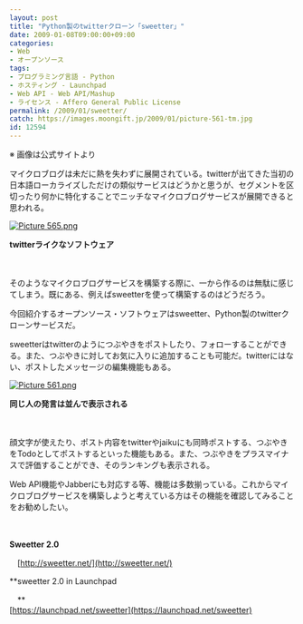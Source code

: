 ```yaml
---
layout: post
title: "Python製のtwitterクローン「sweetter」"
date: 2009-01-08T09:00:00+09:00
categories:
- Web
- オープンソース
tags: 
- プログラミング言語 - Python
- ホスティング - Launchpad
- Web API - Web API/Mashup
- ライセンス - Affero General Public License
permalink: /2009/01/sweetter/
catch: https://images.moongift.jp/2009/01/picture-561-tm.jpg
id: 12594
---
```

※ 画像は公式サイトより

  

マイクロブログは未だに熱を失わずに展開されている。twitterが出てきた当初の日本語ローカライズしただけの類似サービスはどうかと思うが、セグメントを区切ったり何かに特化することでニッチなマイクロブログサービスが展開できると思われる。

  

[![Picture 565.png](https://images.moongift.jp/2009/01/picture-565-tm.jpg)](https://images.moongift.jp/2009/01/picture-565.png)  
  
**twitterライクなソフトウェア**

  

　

  

そのようなマイクロブログサービスを構築する際に、一から作るのは無駄に感じてしまう。既にある、例えばsweetterを使って構築するのはどうだろう。

  

今回紹介するオープンソース・ソフトウェアはsweetter、Python製のtwitterクローンサービスだ。

  
<!--more-->

sweetterはtwitterのようにつぶやきをポストしたり、フォローすることができる。また、つぶやきに対してお気に入りに追加することも可能だ。twitterにはない、ポストしたメッセージの編集機能もある。

  

[![Picture 561.png](https://images.moongift.jp/2009/01/picture-561-tm.jpg)](https://images.moongift.jp/2009/01/picture-561.png)  
  
**同じ人の発言は並んで表示される**

  

　

  

顔文字が使えたり、ポスト内容をtwitterやjaikuにも同時ポストする、つぶやきをTodoとしてポストするといった機能もある。また、つぶやきをプラスマイナスで評価することができ、そのランキングも表示される。

  

Web API機能やJabberにも対応する等、機能は多数揃っている。これからマイクロブログサービスを構築しようと考えている方はその機能を確認してみることをお勧めしたい。

  

　

  

**Sweetter 2.0**  
  
　[http://sweetter.net/](http://sweetter.net/)

  

**sweetter 2.0 in Launchpad  
  
　**  
  [https://launchpad.net/sweetter](https://launchpad.net/sweetter)

  
